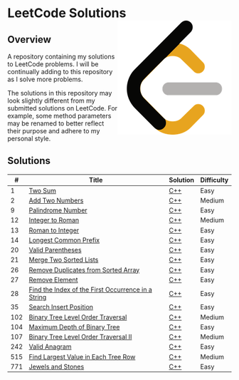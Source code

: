 # LeetCode Solutions <img src="Images/Logo.png" width="256" height="256" align="right" />

## Overview

A repository containing my solutions to LeetCode problems. I will be continually adding to this repository as I solve
more problems.

The solutions in this repository may look slightly different from my submitted solutions on LeetCode. For example, some
method parameters may be renamed to better reflect their purpose and adhere to my personal style.

## Solutions

| #   | Title                                                                                                     | Solution                                                                                          | Difficulty |
|-----|-----------------------------------------------------------------------------------------------------------|---------------------------------------------------------------------------------------------------|-----------|
| 1   | [Two Sum](https://leetcode.com/problems/two-sum/)                                                         | [C++](https://github.com/TateHouse/LeetCode/blob/master/Source/TwoSum.cpp)                        | Easy      |
| 2   | [Add Two Numbers](https://leetcode.com/problems/add-two-numbers/)                                         | [C++](https://github.com/TateHouse/LeetCode/blob/master/Source/AddTwoNumbers.cpp)                 | Medium    |
| 9   | [Palindrome Number](https://leetcode.com/problems/palindrome-number/)                                     | [C++](https://github.com/TateHouse/LeetCode/blob/master/Source/PalindromeNumber.cpp)              | Easy      |
| 12  | [Integer to Roman](https://leetcode.com/problems/integer-to-roman/)                                       | [C++](https://github.com/TateHouse/LeetCode/blob/master/Source/IntegerToRoman.cpp)                | Medium    |
| 13  | [Roman to Integer](https://leetcode.com/problems/roman-to-integer/)                                       | [C++](https://github.com/TateHouse/LeetCode/blob/master/Source/RomanToInteger.cpp)                | Easy      |
| 14  | [Longest Common Prefix](https://leetcode.com/problems/longest-common-prefix/)                             | [C++](https://github.com/TateHouse/LeetCode/blob/master/Source/LongestCommonPrefix.cpp)           | Easy      |
| 20  | [Valid Parentheses](https://leetcode.com/problems/valid-parentheses/)                                     | [C++](https://github.com/TateHouse/LeetCode/blob/master/Source/ValidParentheses.cpp)              | Easy      |
| 21 | [Merge Two Sorted Lists](https://leetcode.com/problems/merge-two-sorted-lists/)                           | [C++](https://github.com/TateHouse/LeetCode/blob/master/Source/MergeTwoSortedLists.cpp) | Easy      |
| 26 | [Remove Duplicates from Sorted Array](https://leetcode.com/problems/remove-duplicates-from-sorted-array/) | [C++](https://github.com/TateHouse/LeetCode/blob/master/Source/RemoveDuplicatesFromSortedArray.cpp) | Easy |
| 27 | [Remove Element](https://leetcode.com/problems/remove-element/)                                           | [C++](https://github.com/TateHouse/LeetCode/blob/master/Source/RemoveElement.cpp) | Easy |
| 28 | [Find the Index of the First Occurrence in a String](https://leetcode.com/problems/find-the-index-of-the-first-occurrence-in-a-string) | [C++](https://github.com/TateHouse/LeetCode/blob/master/Source/FindIndexOfFirstOccurrenceInString.cpp) | Easy |
| 35 | [Search Insert Position](https://leetcode.com/problems/search-insert-position/)                           | [C++](https://github.com/TateHouse/LeetCode/blob/master/Source/SearchInsertPosition.cpp) | Easy     |
| 102 | [Binary Tree Level Order Traversal](https://leetcode.com/problems/binary-tree-level-order-traversal/)     | [C++](https://github.com/TateHouse/LeetCode/blob/master/Source/BinaryTreeLevelOrderTraversal.cpp) | Medium    |
| 104 | [Maximum Depth of Binary Tree](https://leetcode.com/problems/maximum-depth-of-binary-tree/)               | [C++](https://github.com/TateHouse/LeetCode/blob/master/Source/MaximumDepthOfBinaryTree.cpp)      | Easy      |
| 107 | [Binary Tree Level Order Traversal II](https://leetcode.com/problems/binary-tree-level-order-traversal-ii/) | [C++](https://github.com/TateHouse/LeetCode/blob/master/Source/BinaryTreeLevelOrderTraversal2.cpp) | Medium    |
| 242 | [Valid Anagram](https://leetcode.com/problems/valid-anagram/)                                             | [C++](https://github.com/TateHouse/LeetCode/blob/master/Source/ValidAnagram.cpp) | Easy      |
| 515 | [Find Largest Value in Each Tree Row](https://leetcode.com/problems/find-largest-value-in-each-tree-row/) | [C++](https://github.com/TateHouse/LeetCode/blob/master/Source/FindLargestValueInEachTreeRow.cpp) | Medium    |
| 771 | [Jewels and Stones](https://leetcode.com/problems/jewels-and-stones/)                                     | [C++](https://github.com/TateHouse/LeetCode/blob/master/Source/JewelsAndStones.cpp) | Easy      |